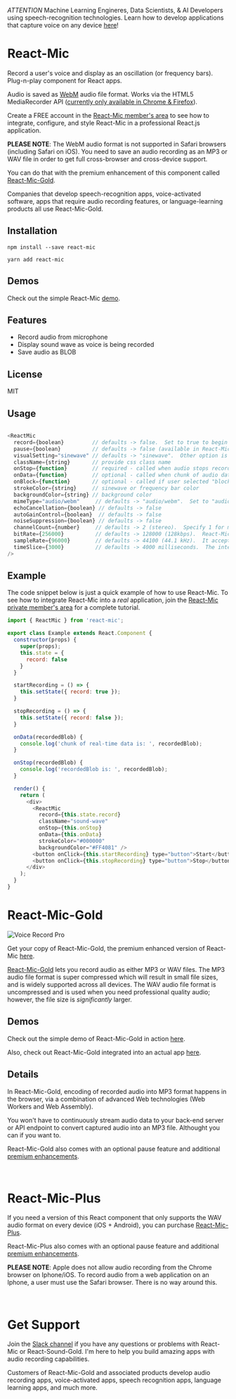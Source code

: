 _ATTENTION_ Machine Learning Engineres, Data Scientists, & AI Developers using speech-recognition technologies.  Learn how to develop applications that capture voice on any device [here](https://hackingbeautyllc.clickfunnels.com/optin1588882330260)!

# React-Mic

Record a user's voice and display as an oscillation (or frequency bars).  Plug-n-play component for React apps.

Audio is saved as [WebM](https://en.wikipedia.org/wiki/WebM) audio file format.  Works via the HTML5 MediaRecorder API ([currently only available in Chrome & Firefox](https://caniuse.com/#search=MediaRecorder)).

Create a FREE account in the [React-Mic member's area](https://hackingbeautyllc.clickfunnels.com/optin1588882330260) to see how to integrate, configure, and style React-Mic in a professional React.js application.

**PLEASE NOTE**: The WebM audio format is not supported in Safari browsers (including Safari on iOS).  You need to save an audio recording as an MP3 or WAV file in order to get full cross-browser and cross-device support.

You can do that with the premium enhancement of this component called [React-Mic-Gold](https://react-mic-gold.professionalreactapp.com/sales-page34701298).

Companies that develop speech-recognition apps, voice-activated software, apps that require audio recording features, or language-learning products all use React-Mic-Gold.


## Installation

`npm install --save react-mic`

`yarn add react-mic`

## Demos

Check out the simple React-Mic [demo](https://hackingbeauty.github.io/react-mic/).

## Features

- Record audio from microphone
- Display sound wave as voice is being recorded
- Save audio as BLOB

## License

MIT

## Usage

```js

<ReactMic
  record={boolean}         // defaults -> false.  Set to true to begin recording
  pause={boolean}          // defaults -> false (available in React-Mic-Gold)
  visualSetting="sinewave" // defaults -> "sinewave".  Other option is "frequencyBars"
  className={string}       // provide css class name
  onStop={function}        // required - called when audio stops recording
  onData={function}        // optional - called when chunk of audio data is available
  onBlock={function}       // optional - called if user selected "block" when prompted to allow microphone access (available in React-Mic-Gold)
  strokeColor={string}     // sinewave or frequency bar color
  backgroundColor={string} // background color
  mimeType="audio/webm"     // defaults -> "audio/webm".  Set to "audio/wav" for WAV or "audio/mp3" for MP3 audio format (available in React-Mic-Gold)
  echoCancellation={boolean} // defaults -> false
  autoGainControl={boolean}  // defaults -> false
  noiseSuppression={boolean} // defaults -> false
  channelCount={number}     // defaults -> 2 (stereo).  Specify 1 for mono.
  bitRate={256000}          // defaults -> 128000 (128kbps).  React-Mic-Gold only.
  sampleRate={96000}        // defaults -> 44100 (44.1 kHz).  It accepts values only in range: 22050 to 96000 (available in React-Mic-Gold)
  timeSlice={3000}          // defaults -> 4000 milliseconds.  The interval at which captured audio is returned to onData callback (available in React-Mic-Gold).
/>

```

## Example

The code snippet below is just a quick example of how to use React-Mic.  To see how to integrate React-Mic into a *real* application, join the [React-Mic private member's area](https://hackingbeautyllc.clickfunnels.com/optin1588882330260) for a complete tutorial.

```js
import { ReactMic } from 'react-mic';

export class Example extends React.Component {
  constructor(props) {
    super(props);
    this.state = {
      record: false
    }
  }

  startRecording = () => {
    this.setState({ record: true });
  }

  stopRecording = () => {
    this.setState({ record: false });
  }

  onData(recordedBlob) {
    console.log('chunk of real-time data is: ', recordedBlob);
  }

  onStop(recordedBlob) {
    console.log('recordedBlob is: ', recordedBlob);
  }

  render() {
    return (
      <div>
        <ReactMic
          record={this.state.record}
          className="sound-wave"
          onStop={this.onStop}
          onData={this.onData}
          strokeColor="#000000"
          backgroundColor="#FF4081" />
        <button onClick={this.startRecording} type="button">Start</button>
        <button onClick={this.stopRecording} type="button">Stop</button>
      </div>
    );
  }
}
```

# React-Mic-Gold

![Voice Record Pro](https://professionalreactapp.com/assets/images/react-mic-gold-voice-record-pro-iphone-encased-small.png)

Get your copy of React-Mic-Gold, the premium enhanced version of React-Mic [here](https://react-mic-gold.professionalreactapp.com/sales-page34701298).

[React-Mic-Gold](https://react-mic-gold.professionalreactapp.com/sales-page34701298) lets you record audio as either MP3 or WAV files.  The MP3 audio file format is super compressed which will result in small file sizes, and is widely supported across all devices.  The WAV audio file format is uncompressed and is used when you need professional quality audio; however, the file size is *significantly* larger.

## Demos

Check out the simple demo of React-Mic-Gold in action [here](https://hackingbeauty.github.io/react-mic-gold/).

Also, check out React-Mic-Gold integrated into an actual app [here](https://voice-record.firebaseapp.com/#/record-audio).

## Details

In React-Mic-Gold, encoding of recorded audio into MP3 format happens in the browser, via a combination of advanced Web technologies (Web Workers and Web Assembly).

You won't have to continuously stream audio data to your back-end server or API endpoint to convert captured audio into an MP3 file.  Althought you can if you want to.

React-Mic-Gold also comes with an optional pause feature and additional [premium enhancements](https://react-mic-gold.professionalreactapp.com/sales-page34701298).

&nbsp;
&nbsp;

# React-Mic-Plus

If you need a version of this React component that only supports the WAV audio format on every device (iOS + Android), you can purchase [React-Mic-Plus](https://react-mic-plus.professionalreactapp.com).

React-Mic-Plus also comes with an optional pause feature and additional [premium enhancements](https://react-mic-plus.professionalreactapp.com).

**PLEASE NOTE**: Apple does not allow audio recording from the Chrome browser on Iphone/iOS.  To record audio from a web application on an Iphone, a user must use the Safari browser.  There is no way around this.

&nbsp;
&nbsp;


# Get Support

Join the [Slack channel](https://hackingbeauty-slack-invite.herokuapp.com) if you have any questions or problems with React-Mic or React-Sound-Gold.  I'm here to help you build amazing apps with audio recording capabilities.

Customers of React-Mic-Gold and associated products develop audio recording apps, voice-activated apps, speech recognition apps, language learning apps, and much more.
